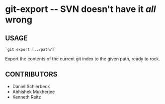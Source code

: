 git-export -- SVN doesn't have it *all* wrong
==========


## USAGE

	`git export [../path/]`
	
Export the contents of the current git index to the given path, ready to rock.


## CONTRIBUTORS

* Daniel Schierbeck
* Abhishek Mukherjee
* Kenneth Reitz